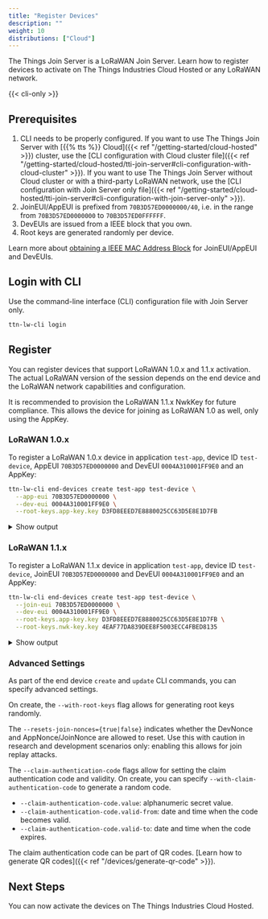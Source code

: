 ```yaml
---
title: "Register Devices"
description: ""
weight: 10
distributions: ["Cloud"]
---
```


The Things Join Server is a LoRaWAN Join Server. Learn how to register devices to activate on The Things Industries Cloud Hosted or any LoRaWAN network.

<!--more-->

{{< cli-only >}}

## Prerequisites

1. CLI needs to be properly configured. If you want to use The Things Join Server with [{{% tts %}} Cloud]({{< ref "/getting-started/cloud-hosted" >}}) cluster, use the [CLI configuration with Cloud cluster file]({{< ref "/getting-started/cloud-hosted/tti-join-server#cli-configuration-with-cloud-cluster" >}}). If you want to use The Things Join Server without Cloud cluster or with a third-party LoRaWAN network, use the [CLI configuration with Join Server only file]({{< ref "/getting-started/cloud-hosted/tti-join-server#cli-configuration-with-join-server-only" >}}).
2. JoinEUI/AppEUI is prefixed from `70B3D57ED0000000/40`, i.e. in the range from `70B3D57ED0000000` to `70B3D57ED0FFFFFF`.
3. DevEUIs are issued from a IEEE block that you own.
4. Root keys are generated randomly per device.

Learn more about [obtaining a IEEE MAC Address Block](https://standards.ieee.org/products-services/regauth/index.html) for JoinEUI/AppEUI and DevEUIs.

## Login with CLI

Use the command-line interface (CLI) configuration file with Join Server only. 

```bash
ttn-lw-cli login
```

## Register

You can register devices that support LoRaWAN 1.0.x and 1.1.x activation. The actual LoRaWAN version of the session depends on the end device and the LoRaWAN network capabilities and configuration.

It is recommended to provision the LoRaWAN 1.1.x NwkKey for future compliance. This allows the device for joining as LoRaWAN 1.0 as well, only using the AppKey.

### LoRaWAN 1.0.x

To register a LoRaWAN 1.0.x device in application `test-app`, device ID `test-device`, AppEUI `70B3D57ED0000000` and DevEUI `0004A310001FF9E0` and an AppKey:

```bash
ttn-lw-cli end-devices create test-app test-device \
  --app-eui 70B3D57ED0000000 \
  --dev-eui 0004A310001FF9E0 \
  --root-keys.app-key.key D3FD8EEED7E8880025CC63D5E8E1D7FB
```

<details>
<summary>Show output</summary>

```json
{
  "ids": {
    "device_id": "test-device",
    "application_ids": {
      "application_id": "test-app"
    },
    "dev_eui": "0004A310001FF9E0",
    "join_eui": "70B3D57ED0000000"
  },
  "created_at": "2019-12-11T16:06:40.595Z",
  "updated_at": "2019-12-11T16:06:41.819240805Z",
  "attributes": {
  },
  "join_server_address": "tti.join.cloud.thethings.industries",
  "root_keys": {
    "app_key": {
      "key": "D3FD8EEED7E8880025CC63D5E8E1D7FB"
    }
  }
}

```

</details>

### LoRaWAN 1.1.x

To register a LoRaWAN 1.1.x device in application `test-app`, device ID `test-device`, JoinEUI `70B3D57ED0000000` and DevEUI `0004A310001FF9E0` and an AppKey:

```bash
ttn-lw-cli end-devices create test-app test-device \
  --join-eui 70B3D57ED0000000 \
  --dev-eui 0004A310001FF9E0 \
  --root-keys.app-key.key D3FD8EEED7E8880025CC63D5E8E1D7FB \
  --root-keys.nwk-key.key 4EAF77DA839DEE8F5003ECC4FBED8135
```

<details>
<summary>Show output</summary>

```json
{
  "ids": {
    "device_id": "test-device",
    "application_ids": {
      "application_id": "test-app"
    },
    "dev_eui": "0004A310001FF9E0",
    "join_eui": "70B3D57ED0000000"
  },
  "created_at": "2019-12-11T16:10:20.092Z",
  "updated_at": "2019-12-11T16:10:20.250739580Z",
  "attributes": {
  },
  "join_server_address": "tti.join.cloud.thethings.industries",
  "supports_join": true,
  "root_keys": {
    "app_key": {
      "key": "D3FD8EEED7E8880025CC63D5E8E1D7FB"
    },
    "nwk_key": {
      "key": "4EAF77DA839DEE8F5003ECC4FBED8135"
    }
  }
}

```

</details>

### Advanced Settings

As part of the end device `create` and `update` CLI commands, you can specify advanced settings.

On create, the `--with-root-keys` flag allows for generating root keys randomly.

The `--resets-join-nonces={true|false}` indicates whether the DevNonce and AppNonce/JoinNonce are allowed to reset. Use this with caution in research and development scenarios only: enabling this allows for join replay attacks.

The `--claim-authentication-code` flags allow for setting the claim authentication code and validity. On create, you can specify `--with-claim-authentication-code` to generate a random code.

- `--claim-authentication-code.value`: alphanumeric secret value.
- `--claim-authentication-code.valid-from`: date and time when the code becomes valid.
- `--claim-authentication-code.valid-to`: date and time when the code expires.

The claim authentication code can be part of QR codes. [Learn how to generate QR codes]({{< ref "/devices/generate-qr-code" >}}).

## Next Steps

You can now activate the devices on The Things Industries Cloud Hosted.
